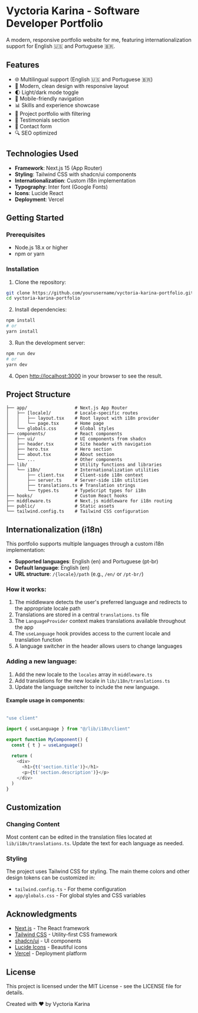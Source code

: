 # Vyctoria Karina - Software Developer Portfolio

A modern, responsive portfolio website for me, featuring internationalization support for English 🇺🇸 and Portuguese 🇧🇷.

<!-- ![Portfolio Preview](https://via.placeholder.com/800x400?text=Vyctoria+Karina+Portfolio) -->

## Features

- 🌐 Multilingual support (English 🇺🇸 and Portuguese 🇧🇷)
- 🎨 Modern, clean design with responsive layout
- 🌓 Light/dark mode toggle
- 📱 Mobile-friendly navigation
- 📊 Skills and experience showcase
- 💼 Project portfolio with filtering
- 👥 Testimonials section
- 📝 Contact form
- 🔍 SEO optimized

## Technologies Used

- **Framework**: Next.js 15 (App Router)
- **Styling**: Tailwind CSS with shadcn/ui components
- **Internationalization**: Custom i18n implementation
- **Typography**: Inter font (Google Fonts)
- **Icons**: Lucide React
- **Deployment**: Vercel

## Getting Started

### Prerequisites

- Node.js 18.x or higher
- npm or yarn

### Installation

1. Clone the repository:

```bash
git clone https://github.com/yourusername/vyctoria-karina-portfolio.git
cd vyctoria-karina-portfolio
```


2. Install dependencies:

```bash
npm install
# or
yarn install
```

3. Run the development server:

```bash
npm run dev
# or
yarn dev
```

4. Open [http://localhost:3000](http://localhost:3000) in your browser to see the result.


## Project Structure

```plaintext
├── app/                  # Next.js App Router
│   ├── [locale]/         # Locale-specific routes
│   │   ├── layout.tsx    # Root layout with i18n provider
│   │   └── page.tsx      # Home page
│   └── globals.css       # Global styles
├── components/           # React components
│   ├── ui/               # UI components from shadcn
│   ├── header.tsx        # Site header with navigation
│   ├── hero.tsx          # Hero section
│   ├── about.tsx         # About section
│   └── ...               # Other components
├── lib/                  # Utility functions and libraries
│   └── i18n/             # Internationalization utilities
│       ├── client.tsx    # Client-side i18n context
│       ├── server.ts     # Server-side i18n utilities
│       ├── translations.ts # Translation strings
│       └── types.ts      # TypeScript types for i18n
├── hooks/                # Custom React hooks
├── middleware.ts         # Next.js middleware for i18n routing
├── public/               # Static assets
└── tailwind.config.ts    # Tailwind CSS configuration
```


## Internationalization (i18n)

This portfolio supports multiple languages through a custom i18n implementation:

- **Supported languages**: English (en) and Portuguese (pt-br)
- **Default language**: English (en)
- **URL structure**: `/{locale}/path` (e.g., `/en/` or `/pt-br/`)


### How it works:

1. The middleware detects the user's preferred language and redirects to the appropriate locale path
2. Translations are stored in a central `translations.ts` file
3. The `LanguageProvider` context makes translations available throughout the app
4. The `useLanguage` hook provides access to the current locale and translation function
5. A language switcher in the header allows users to change languages


### Adding a new language:

1. Add the new locale to the `locales` array in `middleware.ts`
2. Add translations for the new locale in `lib/i18n/translations.ts`
3. Update the language switcher to include the new language.


#### Example usage in components:

```javascript

"use client"

import { useLanguage } from "@/lib/i18n/client"

export function MyComponent() {
  const { t } = useLanguage()
  
  return (
    <div>
      <h1>{t('section.title')}</h1>
      <p>{t('section.description')}</p>
    </div>
  )
}

```

## Customization

### Changing Content

Most content can be edited in the translation files located at `lib/i18n/translations.ts`. Update the text for each language as needed.

### Styling

The project uses Tailwind CSS for styling. The main theme colors and other design tokens can be customized in:

- `tailwind.config.ts` - For theme configuration
- `app/globals.css` - For global styles and CSS variables

## Acknowledgments

- [Next.js](https://nextjs.org/) - The React framework
- [Tailwind CSS](https://tailwindcss.com/) - Utility-first CSS framework
- [shadcn/ui](https://ui.shadcn.com/) - UI components
- [Lucide Icons](https://lucide.dev/) - Beautiful icons
- [Vercel](https://vercel.com/) - Deployment platform


## License

This project is licensed under the MIT License - see the LICENSE file for details.

Created with ❤️ by Vyctoria Karina
